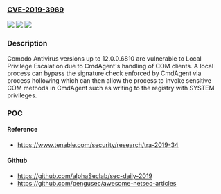 ### [CVE-2019-3969](https://cve.mitre.org/cgi-bin/cvename.cgi?name=CVE-2019-3969)
![](https://img.shields.io/static/v1?label=Product&message=Comodo%20Antivirus&color=blue)
![](https://img.shields.io/static/v1?label=Version&message=n%2Fa&color=blue)
![](https://img.shields.io/static/v1?label=Vulnerability&message=Improper%20Privilege%20Management&color=brighgreen)

### Description

Comodo Antivirus versions up to 12.0.0.6810 are vulnerable to Local Privilege Escalation due to CmdAgent's handling of COM clients. A local process can bypass the signature check enforced by CmdAgent via process hollowing which can then allow the process to invoke sensitive COM methods in CmdAgent such as writing to the registry with SYSTEM privileges.

### POC

#### Reference
- https://www.tenable.com/security/research/tra-2019-34

#### Github
- https://github.com/alphaSeclab/sec-daily-2019
- https://github.com/pengusec/awesome-netsec-articles

